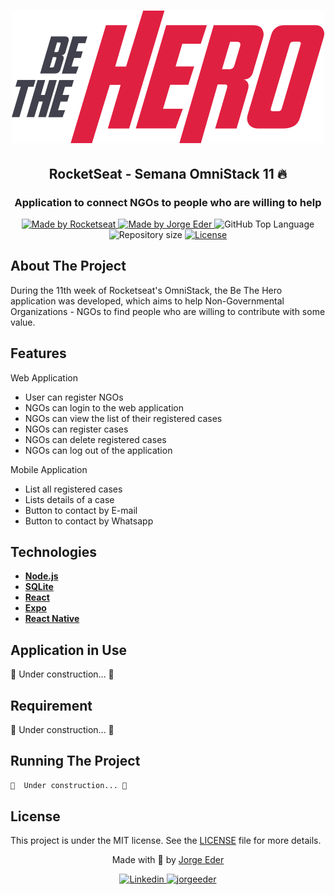 <div>
  <h1 align="center"> 
    <img alt="logo be the hero" src="./docImages/logo.svg">
  </h1>
  <h2 align="center"> 
  RocketSeat - Semana OmniStack 11 🔥
  </h2>
  <h3 align="center"> 
  Application to connect NGOs to people who are willing to help
  </h3>

  <p align="center">
    <a href="https://rocketseat.com.br">
      <img alt="Made by Rocketseat" src="https://img.shields.io/badge/made%20by-Rocketseat-blueviolet?style=plastic">
    </a>
    <a href="https://github.com/jorgeeder"> 
      <img alt="Made by Jorge Eder" src="https://img.shields.io/badge/solved%20by-Jorge%20Eder-blueviolet?style=plastic">
    </a>
    <img alt="GitHub Top Language" src="https://img.shields.io/github/languages/top/jorgeeder/be-the-hero?color=blue&style=plastic">
    <img alt="Repository size" src="https://img.shields.io/github/repo-size/jorgeeder/be-the-hero?style=plastic"/>
    <a href="https://opensource.org/licenses/MIT">
      <img alt="License" src="https://img.shields.io/badge/license-MIT-brightgreen?style=plastic">
    </a>
  </p>
</div>

## About The Project

During the 11th week of Rocketseat's OmniStack, the Be The Hero application was developed, which aims to help Non-Governmental Organizations - NGOs to find people who are willing to contribute with some value.


## Features

Web Application
 
- User can register NGOs
- NGOs can login to the web application
- NGOs can view the list of their registered cases
- NGOs can register cases
- NGOs can delete registered cases
- NGOs can log out of the application

Mobile Application

- List all registered cases
- Lists details of a case
- Button to contact by E-mail
- Button to contact by Whatsapp


## Technologies

-   **[Node.js](https://nodejs.org/)**
-   **[SQLite](https://www.sqlite.org/)**
-   **[React](https://reactjs.org/)**
-   **[Expo](https://expo.io/)**
-   **[React Native](https://reactnative.dev/)**


## Application in Use

🚧  Under construction... 🚧


## Requirement

🚧  Under construction... 🚧


## Running The Project

```bash
🚧  Under construction... 🚧
```
## License

This project is under the MIT license. See the [LICENSE](/LICENSE) file for more details.


<div align="center">
  <p> Made with 💜 by <a href="https://github.com/jorgeeder">Jorge Eder</a> </p>
  <p>
    <a href="https://www.linkedin.com/in/jorgeeder/">
      <img alt="Linkedin" src="https://img.shields.io/badge/-Jorge%20Eder-blue?style=plastic&logo=linkedin&link=https://www.linkedin.com/in/jorgeeder/">
    </a>
    <a href = "mailto:jorgeeder.dev@gmail.com">
      <img alt="jorgeeder" src="https://img.shields.io/badge/-jorgeeder.dev@gmail.com-ff512f?style=plastic&logo=Gmail&logoColor=white&link=mailto:jorgeeder.dev@gmail.com">
    </a>
  </p>
</div>